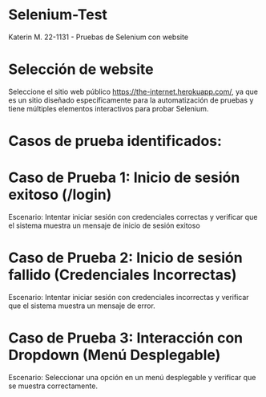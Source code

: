 # Selenium-Test
Katerin M. 22-1131 - Pruebas de Selenium con website

# Selección de website
Seleccione el sitio web público https://the-internet.herokuapp.com/, ya que es un sitio diseñado específicamente para la automatización de pruebas y tiene múltiples elementos interactivos para probar Selenium.

# Casos de prueba identificados: 
# Caso de Prueba 1: Inicio de sesión exitoso (/login)
Escenario: Intentar iniciar sesión con credenciales correctas y verificar que el sistema muestra un mensaje de inicio de sesión exitoso
# Caso de Prueba 2: Inicio de sesión fallido (Credenciales Incorrectas)
Escenario: Intentar iniciar sesión con credenciales incorrectas y verificar que el sistema muestra un mensaje de error.
# Caso de Prueba 3: Interacción con Dropdown (Menú Desplegable)
Escenario: Seleccionar una opción en un menú desplegable y verificar que se muestra correctamente.




